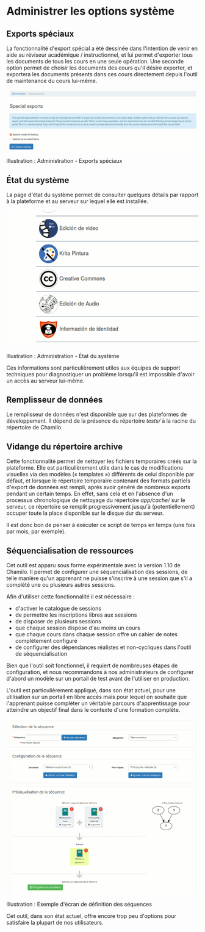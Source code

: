 # Administrer les options système

## Exports spéciaux <a id="exports-sp-ciaux"></a>

La fonctionnalité d'export spécial a été dessinée dans l'intention de venir en aide au réviseur académique / instructionnel, et lui permet d'exporter tous les documents de tous les cours en une seule opération. Une seconde option permet de choisir les documents des cours qu'il désire exporter, et exportera les documents présents dans ces cours directement depuis l'outil de maintenance du cours lui-même.

![](../../.gitbook/assets/export-speciaux.png)

Illustration : Administration - Exports spéciaux

## État du système <a id="tat-du-syst-me"></a>

La page d'état du système permet de consulter quelques détails par rapport à la plateforme et au serveur sur lequel elle est installée.

![](../../.gitbook/assets/image33.png)

Illustration : Administration - État du système

Ces informations sont particulièrement utiles aux équipes de support techniques pour diagnostiquer un problème lorsqu'il est impossible d'avoir un accès au serveur lui-même.

## Remplisseur de données <a id="remplisseur-de-donn-es"></a>

Le remplisseur de données n'est disponible que sur des plateformes de développement. Il dépend de la présence du répertoire _tests/_ à la racine du répertoire de Chamilo.

## Vidange du répertoire archive <a id="vidange-du-r-pertoire-archive"></a>

Cette fonctionnalité permet de nettoyer les fichiers temporaires créés sur la plateforme. Elle est particulièrement utile dans le cas de modifications visuelles via des modèles \(« templates »\) différents de celui disponible par défaut, et lorsque le répertoire temporaire contenant des formats partiels d'export de données est rempli, après avoir généré de nombreux exports pendant un certain temps. En effet, sans cela et en l'absence d'un processus chronologique de nettoyage du répertoire _app/cache/_ sur le serveur, ce répertoire se remplit progressivement jusqu'à \(potentiellement\) occuper toute la place disponible sur le disque dur du serveur.

Il est donc bon de penser à exécuter ce script de temps en temps \(une fois par mois, par exemple\).

## Séquencialisation de ressources <a id="s-quencialisation-de-ressources"></a>

Cet outil est apparu sous forme expérimentale avec la version 1.10 de Chamilo. Il permet de configurer une séquencialisation des sessions, de telle manière qu'un apprenant ne puisse s'inscrire à une session que s'il a complété une ou plusieurs autres sessions.

Afin d'utiliser cette fonctionnalité il est nécessaire :

* d'activer le catalogue de sessions
* de permettre les inscriptions libres aux sessions
* de disposer de plusieurs sessions
* que chaque session dispose d'au moins un cours
* que chaque cours dans chaque session offre un cahier de notes complètement configuré
* de configurer des dépendances réalistes et non-cycliques dans l'outil de séquencialisation

Bien que l'outil soit fonctionnel, il requiert de nombreuses étapes de configuration, et nous recommandons à nos administrateurs de configurer d'abord un modèle sur un portail de test avant de l'utiliser en production.

L'outil est particulièrement appliqué, dans son état actuel, pour une utilisation sur un portail en libre accès mais pour lequel on souhaite que l'apprenant puisse compléter un véritable parcours d'apprentissage pour atteindre un objectif final dans le contexte d'une formation complète.

![](../../.gitbook/assets/image34.png)

Illustration : Exemple d'écran de définition des séquences

Cet outil, dans son état actuel, offre encore trop peu d'options pour satisfaire la plupart de nos utilisateurs.

